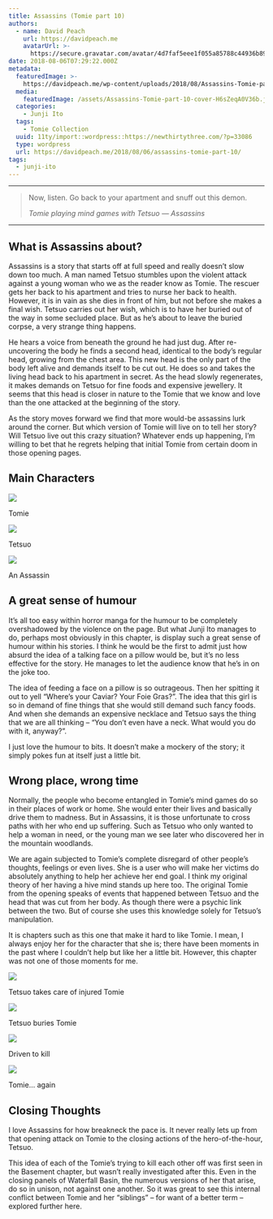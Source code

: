 ```yaml
---
title: Assassins (Tomie part 10)
authors:
  - name: David Peach
    url: https://davidpeach.me
    avatarUrl: >-
      https://secure.gravatar.com/avatar/4d7faf5eee1f055a85788c44936b8995eaab6dfb004e7854ec747ccb272e91ee?s=96&d=mm&r=g
date: 2018-08-06T07:29:22.000Z
metadata:
  featuredImage: >-
    https://davidpeach.me/wp-content/uploads/2018/08/Assassins-Tomie-part-10-cover.jpg
  media:
    featuredImage: /assets/Assassins-Tomie-part-10-cover-H6sZeqA0V36b.jpg
  categories:
    - Junji Ito
  tags:
    - Tomie Collection
  uuid: 11ty/import::wordpress::https://newthirtythree.com/?p=33086
  type: wordpress
  url: https://davidpeach.me/2018/08/06/assassins-tomie-part-10/
tags:
  - junji-ito
---
```

* * *

> Now, listen. Go back to your apartment and snuff out this demon.
> 
> <cite>Tomie playing mind games with Tetsuo — Assassins</cite>

* * *

## What is Assassins about?

Assassins is a story that starts off at full speed and really doesn’t slow down too much. A man named Tetsuo stumbles upon the violent attack against a young woman who we as the reader know as Tomie. The rescuer gets her back to his apartment and tries to nurse her back to health. However, it is in vain as she dies in front of him, but not before she makes a final wish. Tetsuo carries out her wish, which is to have her buried out of the way in some secluded place. But as he’s about to leave the buried corpse, a very strange thing happens.

He hears a voice from beneath the ground he had just dug. After re-uncovering the body he finds a second head, identical to the body’s regular head, growing from the chest area. This new head is the only part of the body left alive and demands itself to be cut out. He does so and takes the living head back to his apartment in secret. As the head slowly regenerates, it makes demands on Tetsuo for fine foods and expensive jewellery. It seems that this head is closer in nature to the Tomie that we know and love than the one attacked at the beginning of the story.

As the story moves forward we find that more would-be assassins lurk around the corner. But which version of Tomie will live on to tell her story? Will Tetsuo live out this crazy situation? Whatever ends up happening, I’m willing to bet that he regrets helping that initial Tomie from certain doom in those opening pages.

## Main Characters

[![](/assets/Tomie-7-150x150-SErPOPN8R802.jpg)](/assets/Tomie-7-150x150-SErPOPN8R802.jpg)

Tomie

[![](/assets/Tetsuo-150x150-exiC1MuzQu7N.jpg)](/assets/Tetsuo-150x150-exiC1MuzQu7N.jpg)

Tetsuo

[![](/assets/An-Assassin-150x150-nN3PwUhNmzWC.jpg)](/assets/An-Assassin-150x150-nN3PwUhNmzWC.jpg)

An Assassin

## A great sense of humour

It’s all too easy within horror manga for the humour to be completely overshadowed by the violence on the page. But what Junji Ito manages to do, perhaps most obviously in this chapter, is display such a great sense of humour within his stories. I think he would be the first to admit just how absurd the idea of a talking face on a pillow would be, but it’s no less effective for the story. He manages to let the audience know that he’s in on the joke too.

The idea of feeding a face on a pillow is so outrageous. Then her spitting it out to yell “Where’s your Caviar? Your Foie Gras?”. The idea that this girl is so in demand of fine things that she would still demand such fancy foods. And when she demands an expensive necklace and Tetsuo says the thing that we are all thinking – “You don’t even have a neck. What would you do with it, anyway?”.

I just love the humour to bits. It doesn’t make a mockery of the story; it simply pokes fun at itself just a little bit.

## Wrong place, wrong time

Normally, the people who become entangled in Tomie’s mind games do so in their places of work or home. She would enter their lives and basically drive them to madness. But in Assassins, it is those unfortunate to cross paths with her who end up suffering. Such as Tetsuo who only wanted to help a woman in need, or the young man we see later who discovered her in the mountain woodlands.

We are again subjected to Tomie’s complete disregard of other people’s thoughts, feelings or even lives. She is a user who will make her victims do absolutely anything to help her achieve her end goal. I think my original theory of her having a hive mind stands up here too. The original Tomie from the opening speaks of events that happened between Tetsuo and the head that was cut from her body. As though there were a psychic link between the two. But of course she uses this knowledge solely for Tetsuo’s manipulation.

It is chapters such as this one that make it hard to like Tomie. I mean, I always enjoy her for the character that she is; there have been moments in the past where I couldn’t help but like her a little bit. However, this chapter was not one of those moments for me.

[![](/assets/Tetsuo-takes-care-of-injured-T-1yVtpQ290J29.jpg)](/assets/Tetsuo-takes-care-of-injured-T-1yVtpQ290J29.jpg)

Tetsuo takes care of injured Tomie

[![](/assets/Tetsuo-buries-Tomie-600x447-tvx8ctZDJINQ.jpg)](/assets/Tetsuo-buries-Tomie-600x447-tvx8ctZDJINQ.jpg)

Tetsuo buries Tomie

[![](/assets/Driven-to-kill-600x457-tkAv9ZunGvAH.jpg)](/assets/Driven-to-kill-600x457-tkAv9ZunGvAH.jpg)

Driven to kill

[![](/assets/Tomie.-again-768x366-qHsluz0iS31n.jpg)](/assets/Tomie.-again-768x366-qHsluz0iS31n.jpg)

Tomie… again

## Closing Thoughts

I love Assassins for how breakneck the pace is. It never really lets up from that opening attack on Tomie to the closing actions of the hero-of-the-hour, Tetsuo.

This idea of each of the Tomie’s trying to kill each other off was first seen in the Basement chapter, but wasn’t really investigated after this. Even in the closing panels of Waterfall Basin, the numerous versions of her that arise, do so in unison, not against one another. So it was great to see this internal conflict between Tomie and her “siblings” – for want of a better term – explored further here.